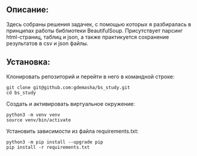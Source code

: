 ## Описание:

Здесь собраны решения задачек, с помощью которых я разбиралась в принципах работы библиотеки BeautifulSoup. Присутствует парсинг html-страниц, таблиц и json, а также практикуется сохранение результатов в csv и json файлы. 

## Установка:

Клонировать репозиторий и перейти в него в командной строке:
```
git clone git@github.com:gdemasha/bs_study.git
cd bs_study
```
Cоздать и активировать виртуальное окружение:
```
python3 -m venv venv
source venv/bin/activate
```
Установить зависимости из файла requirements.txt:
```
python3 -m pip install --upgrade pip
pip install -r requirements.txt
```
